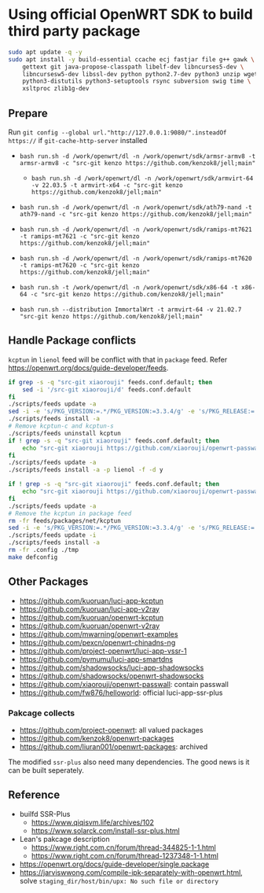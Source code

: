 # Using official OpenWRT SDK to build third party package

```bash
sudo apt update -q -y
sudo apt install -y build-essential ccache ecj fastjar file g++ gawk \
    gettext git java-propose-classpath libelf-dev libncurses5-dev \
    libncursesw5-dev libssl-dev python python2.7-dev python3 unzip wget \
    python3-distutils python3-setuptools rsync subversion swig time \
    xsltproc zlib1g-dev
```

## Prepare

Run `git config --global url."http://127.0.0.1:9080/".insteadOf https://` if `git-cache-http-server` installed

- `bash run.sh -d /work/openwrt/dl -n /work/openwrt/sdk/armsr-armv8 -t armsr-armv8 -c "src-git kenzo https://github.com/kenzok8/jell;main"`
  - `bash run.sh -d /work/openwrt/dl -n /work/openwrt/sdk/armvirt-64 -v 22.03.5 -t armvirt-x64 -c "src-git kenzo https://github.com/kenzok8/jell;main"`
- `bash run.sh -d /work/openwrt/dl -n /work/openwrt/sdk/ath79-nand -t ath79-nand -c "src-git kenzo https://github.com/kenzok8/jell;main"`
- `bash run.sh -d /work/openwrt/dl -n /work/openwrt/sdk/ramips-mt7621 -t ramips-mt7621 -c "src-git kenzo https://github.com/kenzok8/jell;main"`
- `bash run.sh -d /work/openwrt/dl -n /work/openwrt/sdk/ramips-mt7620 -t ramips-mt7620 -c "src-git kenzo https://github.com/kenzok8/jell;main"`
- `bash run.sh -t /work/openwrt/dl -n /work/openwrt/sdk/x86-64 -t x86-64 -c "src-git kenzo https://github.com/kenzok8/jell;main"`

- `bash run.sh --distribution ImmortalWrt -t armvirt-64 -v 21.02.7 "src-git kenzo https://github.com/kenzok8/jell;main"`

## Handle Package conflicts

`kcptun` in `lienol` feed will be conflict with that in `package` feed. Refer <https://openwrt.org/docs/guide-developer/feeds>.

```bash
if grep -s -q "src-git xiaorouji" feeds.conf.default; then
    sed -i '/src-git xiaorouji/d' feeds.conf.default
fi
./scripts/feeds update -a
sed -i -e 's/PKG_VERSION:=.*/PKG_VERSION:=3.3.4/g' -e 's/PKG_RELEASE:=.*/PKG_RELEASE:=1/g' feeds/packages/net/shadowsocks-libev/Makefile
./scripts/feeds install -a
# Remove kcptun-c and kcptun-s
./scripts/feeds uninstall kcptun
if ! grep -s -q "src-git xiaorouji" feeds.conf.default; then
    echo "src-git xiaorouji https://github.com/xiaorouji/openwrt-passwall" >> feeds.conf.default
fi
./scripts/feeds update -a
./scripts/feeds install -a -p lienol -f -d y
```

```bash
if ! grep -s -q "src-git xiaorouji" feeds.conf.default; then
    echo "src-git xiaorouji https://github.com/xiaorouji/openwrt-passwall" >> feeds.conf.default
fi
./scripts/feeds update -a
# Remove the kcptun in package feed
rm -fr feeds/packages/net/kcptun
sed -i -e 's/PKG_VERSION:=.*/PKG_VERSION:=3.3.4/g' -e 's/PKG_RELEASE:=.*/PKG_RELEASE:=1/g' feeds/packages/net/shadowsocks-libev/Makefile
./scripts/feeds update -i
./scripts/feeds install -a
rm -fr .config ./tmp
make defconfig
```

## Other Packages

- <https://github.com/kuoruan/luci-app-kcptun>
- <https://github.com/kuoruan/luci-app-v2ray>
- <https://github.com/kuoruan/openwrt-kcptun>
- <https://github.com/kuoruan/openwrt-v2ray>
- <https://github.com/mwarning/openwrt-examples>
- <https://github.com/pexcn/openwrt-chinadns-ng>
- <https://github.com/project-openwrt/luci-app-vssr-1>
- <https://github.com/pymumu/luci-app-smartdns>
- <https://github.com/shadowsocks/luci-app-shadowsocks>
- <https://github.com/shadowsocks/openwrt-shadowsocks>
- <https://github.com/xiaorouji/openwrt-passwall>: contain passwall
- <https://github.com/fw876/helloworld>: official luci-app-ssr-plus

### Pakcage collects

- <https://github.com/project-openwrt>: all valued packages
- <https://github.com/kenzok8/openwrt-packages>
- <https://github.com/liuran001/openwrt-packages>: archived

The modified `ssr-plus` also need many dependencies. The good news is it can be built seperately.

## Reference

- builfd SSR-Plus
  - <https://www.qiqisvm.life/archives/102>
  - <https://www.solarck.com/install-ssr-plus.html>
- Lean's pakcage description
  - <https://www.right.com.cn/forum/thread-344825-1-1.html>
  - <https://www.right.com.cn/forum/thread-1237348-1-1.html>
- <https://openwrt.org/docs/guide-developer/single.package>
- <https://jarviswwong.com/compile-ipk-separately-with-openwrt.html>, solve `staging_dir/host/bin/upx: No such file or directory`
